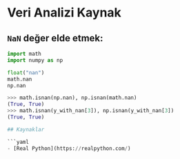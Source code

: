 # Veri Analizi Kaynak

## `NaN` değer elde etmek:

```python
import math
import numpy as np

float("nan")
math.nan
np.nan
```

```python
>>> math.isnan(np.nan), np.isnan(math.nan)
(True, True)
>>> math.isnan(y_with_nan[3]), np.isnan(y_with_nan[3])
(True, True)

## Kaynaklar

```yaml
- [Real Python](https://realpython.com/)
```
